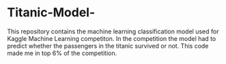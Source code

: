 # Titanic-Model-
This repository contains the machine learning classification model used for Kaggle Machine Learning competiton. In the competition the model had to predict whether the passengers in the titanic survived or not. This code made me in top 6% of the competition.
